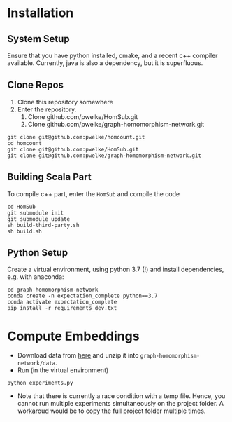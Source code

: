 # Installation

## System Setup
Ensure that you have python installed, cmake, and a recent c++ compiler available.
Currently, java is also a dependency, but it is superfluous.

## Clone Repos

1) Clone this repository somewhere
2) Enter the repository.
    1) Clone github.com/pwelke/HomSub.git
    2) Clone github.com/pwelke/graph-homomorphism-network.git

```
git clone git@github.com:pwelke/homcount.git
cd homcount
git clone git@github.com:pwelke/HomSub.git
git clone git@github.com:pwelke/graph-homomorphism-network.git
```


## Building Scala Part

To compile c++ part, enter the `HomSub` and compile the code

```
cd HomSub
git submodule init
git submodule update
sh build-third-party.sh
sh build.sh
```

## Python Setup

Create a virtual environment, using python 3.7 (!) and install dependencies, e.g. with anaconda:

```
cd graph-homomorphism-network
conda create -n expectation_complete python==3.7
conda activate expectation_complete
pip install -r requirements_dev.txt
```

# Compute Embeddings

- Download data from [here](https://drive.google.com/file/d/15w7UyqG_MjCqdRL2fA87m7-vanjddKNh/view?usp=sharing) and unzip it into `graph-homomorphism-network/data`.
- Run (in the virtual environment)
```
python experiments.py
```
- Note that there is currently a race condition with a temp file. Hence, you cannot run multiple experiments simultaneously on the project folder. A workaroud would be to copy the full project folder multiple times.






